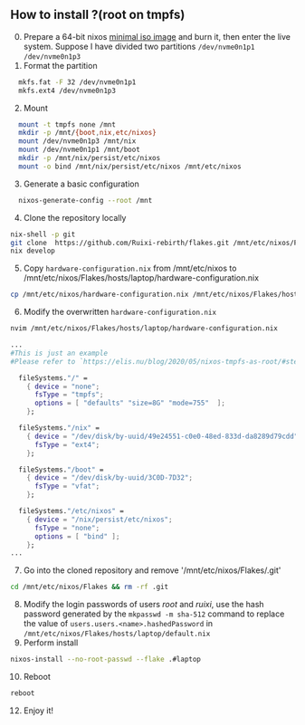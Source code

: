 ## How to install ?(root on tmpfs)
0. Prepare a 64-bit nixos [minimal iso image](https://channels.nixos.org/nixos-22.11/latest-nixos-minimal-x86_64-linux.iso) and burn it, then enter the live system. Suppose I have divided two partitions `/dev/nvme0n1p1` `/dev/nvme0n1p3`
1. Format the partition 
```bash
  mkfs.fat -F 32 /dev/nvme0n1p1 
  mkfs.ext4 /dev/nvme0n1p3
```
2. Mount 
```bash
  mount -t tmpfs none /mnt 
  mkdir -p /mnt/{boot,nix,etc/nixos}
  mount /dev/nvme0n1p3 /mnt/nix
  mount /dev/nvme0n1p1 /mnt/boot 
  mkdir -p /mnt/nix/persist/etc/nixos
  mount -o bind /mnt/nix/persist/etc/nixos /mnt/etc/nixos
```
3. Generate a basic configuration 
```bash
  nixos-generate-config --root /mnt
```
4. Clone the repository locally 
```bash
nix-shell -p git
git clone  https://github.com/Ruixi-rebirth/flakes.git /mnt/etc/nixos/Flakes 
nix develop
```
5. Copy `hardware-configuration.nix` from /mnt/etc/nixos to /mnt/etc/nixos/Flakes/hosts/laptop/hardware-configuration.nix 
```bash 
cp /mnt/etc/nixos/hardware-configuration.nix /mnt/etc/nixos/Flakes/hosts/laptop/hardware-configuration.nix
```
6. Modify the overwritten `hardware-configuration.nix` 
```bash
nvim /mnt/etc/nixos/Flakes/hosts/laptop/hardware-configuration.nix
```
```nix
...
#This is just an example
#Please refer to `https://elis.nu/blog/2020/05/nixos-tmpfs-as-root/#step-4-1-configure-disks`

  fileSystems."/" =
    { device = "none";
      fsType = "tmpfs";
      options = [ "defaults" "size=8G" "mode=755"  ];
    };

  fileSystems."/nix" =
    { device = "/dev/disk/by-uuid/49e24551-c0e0-48ed-833d-da8289d79cdd";
      fsType = "ext4";
    };

  fileSystems."/boot" =
    { device = "/dev/disk/by-uuid/3C0D-7D32";
      fsType = "vfat";
    };

  fileSystems."/etc/nixos" =
    { device = "/nix/persist/etc/nixos";
      fsType = "none";
      options = [ "bind" ];
    };
...
```
7. Go into the cloned repository and remove '/mnt/etc/nixos/Flakes/.git' 
```bash 
cd /mnt/etc/nixos/Flakes && rm -rf .git
```
8. Modify the login passwords of users *root* and *ruixi*, use the hash password generated by the `mkpasswd -m sha-512` command to replace the value of `users.users.<name>.hashedPassword` in `/mnt/etc/nixos/Flakes/hosts/laptop/default.nix`
9. Perform install
```bash
nixos-install --no-root-passwd --flake .#laptop
```
10. Reboot 
```bash
reboot
```
12. Enjoy it!
